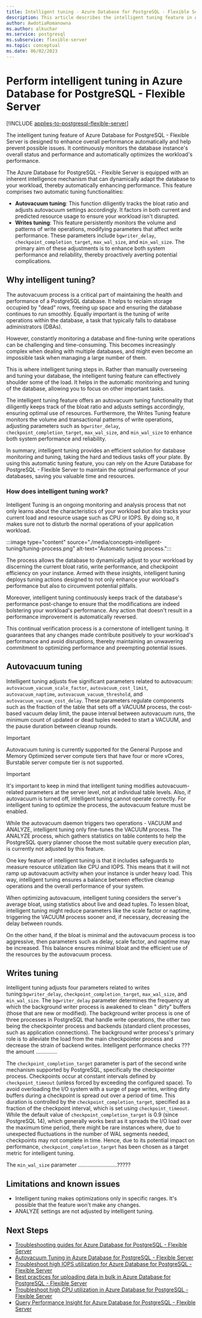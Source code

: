 ```yaml
---
title: Intelligent tuning - Azure Database for PostgreSQL - Flexible Server
description: This article describes the intelligent tuning feature in Azure Database for PostgreSQL - Flexible Server.
author: AwdotiaRomanowna
ms.author: alkuchar
ms.service: postgresql
ms.subservice: flexible-server
ms.topic: conceptual
ms.date: 06/02/2023
---
```


# Perform intelligent tuning in Azure Database for PostgreSQL - Flexible Server

[!INCLUDE [applies-to-postgresql-flexible-server](../includes/applies-to-postgresql-flexible-server.md)]

The intelligent tuning feature of Azure Database for PostgreSQL - Flexible Server is designed to enhance overall
performance automatically and help prevent possible issues. It continuously monitors the database instance's overall
status and performance and automatically optimizes the workload's performance.

The Azure Database for PostgreSQL - Flexible Server is equipped with an inherent intelligence mechanism that can
dynamically adapt the database to your workload, thereby automatically enhancing performance. This feature comprises two
automatic tuning functionalities:

* **Autovacuum tuning**: This function diligently tracks the bloat ratio and adjusts autovacuum settings accordingly. It
  factors in both current and predicted resource usage to ensure your workload isn't disrupted.
* **Writes tuning**: This feature persistently monitors the volume and patterns of write operations, modifying
  parameters that affect write performance. These parameters
  include `bgwriter_delay`, `checkpoint_completion_target`, `max_wal_size`, and `min_wal_size`. The primary aim of these
  adjustments is to enhance both system performance and reliability, thereby proactively averting potential
  complications.

## Why intelligent tuning?

The autovacuum process is a critical part of maintaining the health and performance of a PostgreSQL database. It helps
to reclaim storage occupied by "dead" rows, freeing up space and ensuring the database continues to run smoothly.
Equally important is the tuning of write operations within the database, a task that typically falls to database
administrators (DBAs).

However, constantly monitoring a database and fine-tuning write operations can be challenging and time-consuming. This
becomes increasingly complex when dealing with multiple databases, and might even become an impossible task when
managing a large number of them.

This is where intelligent tuning steps in. Rather than manually overseeing and tuning your database, the intelligent
tuning feature can effectively shoulder some of the load. It helps in the automatic monitoring and tuning of the
database, allowing you to focus on other important tasks.

The intelligent tuning feature offers an autovacuum tuning functionality that diligently keeps track of the bloat ratio
and adjusts settings accordingly, ensuring optimal use of resources. Furthermore, the Writes Tuning feature monitors the
volume and transactional patterns of write operations, adjusting parameters such
as `bgwriter_delay`, `checkpoint_completion_target`, `max_wal_size`, and `min_wal_size` to enhance both system
performance and reliability.

In summary, intelligent tuning provides an efficient solution for database monitoring and tuning, taking the hard and
tedious tasks off your plate. By using this automatic tuning feature, you can rely on the Azure Database for
PostgreSQL - Flexible Server to maintain the optimal performance of your databases, saving you valuable time and
resources.

### How does intelligent tuning work?

Intelligent Tuning is an ongoing monitoring and analysis process that not only learns about the characteristics of your
workload but also tracks your current load and resource usage such as CPU or IOPS. By doing so, it makes sure not to
disturb the normal operations of your application workload.

:::image type="content" source="./media/concepts-intelligent-tuning/tuning-process.png" alt-text="Automatic tuning process.":::

The process allows the database to dynamically adjust to your workload by discerning the current bloat ratio, write
performance, and checkpoint efficiency on your instance. Armed with these insights, intelligent tuning deploys tuning
actions designed to not only enhance your workload's performance but also to circumvent potential pitfalls.

Moreover, intelligent tuning continuously keeps track of the database's performance post-change to ensure that the
modifications are indeed bolstering your workload's performance. Any action that doesn't result in a performance
improvement is automatically reversed.

This continual verification process is a cornerstone of intelligent tuning. It guarantees that any changes made
contribute positively to your workload's performance and avoid disruptions, thereby maintaining an unwavering commitment
to optimizing performance and preempting potential issues.

## Autovacuum tuning

Intelligent tuning adjusts five significant parameters related to
autovacuum: `autovacuum_vacuum_scale_factor`, `autovacuum_cost_limit`, `autovacuum_naptime`, `autovacuum_vacuum_threshold`,
and `autovacuum_vacuum_cost_delay`. These parameters regulate components such as the fraction of the table that sets off
a VACUUM process, the cost-based vacuum delay limit, the pause interval between autovacuum runs, the minimum count of
updated or dead tuples needed to start a VACUUM, and the pause duration between cleanup rounds.

> [!IMPORTANT]
> Autovacuum tuning is currently supported for the General Purpose and Memory Optimized server compute tiers that have
> four or more vCores, Burstable server compute tier is not supported.

> [!IMPORTANT]
> It's important to keep in mind that intelligent tuning modifies autovacuum-related parameters at the server level, not
> at individual table levels. Also, if autovacuum is turned off, intelligent tuning cannot operate correctly. For
> intelligent tuning to optimize the process, the autovacuum feature must be enabled.

While the autovacuum daemon triggers two operations - VACUUM and ANALYZE, intelligent tuning only fine-tunes the VACUUM
process. The ANALYZE process, which gathers statistics on table contents to help the PostgreSQL query planner choose the
most suitable query execution plan, is currently not adjusted by this feature.

One key feature of intelligent tuning is that it includes safeguards to measure resource utilization like CPU and IOPS.
This means that it will not ramp up autovacuum activity when your instance is under heavy load. This way, intelligent
tuning ensures a balance between effective cleanup operations and the overall performance of your system.

When optimizing autovacuum, intelligent tuning considers the server's average bloat, using statistics about live and
dead tuples. To lessen bloat, intelligent tuning might reduce parameters like the scale factor or naptime, triggering
the VACUUM process sooner and, if necessary, decreasing the delay between rounds.

On the other hand, if the bloat is minimal and the autovacuum process is too aggressive, then parameters such as delay,
scale factor, and naptime may be increased. This balance ensures minimal bloat and the efficient use of the resources by
the autovacuum process.

## Writes tuning

Intelligent tuning adjusts four parameters related to writes
tuning:`bgwriter_delay`, `checkpoint_completion_target`, `max_wal_size`, and `min_wal_size`.
The `bgwriter_delay` parameter determines the frequency at which the background writer process is awakened to clean "
dirty" buffers (those that are new or modified). The background writer process is one of three processes in PostgreSQL
that handle write operations, the other two being the checkpointer process and backends (standard client processes, such
as application connections). The background writer process's primary role is to alleviate the load from the main
checkpointer process and decrease the strain of backend writes. Intelligent performance checks ??? the
amount ..............

The `checkpoint_completion_target` parameter is part of the second write mechanism supported by PostgreSQL, specifically
the checkpointer process. Checkpoints occur at constant intervals defined by `checkpoint_timeout` (unless forced by
exceeding the configured space). To avoid overloading the I/O system with a surge of page writes, writing dirty buffers
during a checkpoint is spread out over a period of time. This duration is controlled by
the `checkpoint_completion_target`, specified as a fraction of the checkpoint interval, which is set
using `checkpoint_timeout`.
While the default value of `checkpoint_completion_target` is 0.9 (since PostgreSQL 14), which generally works best as it
spreads the I/O load over the maximum time period, there might be rare instances where, due to unexpected fluctuations
in the number of WAL segments needed, checkpoints may not complete in time. Hence, due to its potential impact on
performance, `checkpoint_completion_target` has been chosen as a target metric for intelligent tuning.

The `min_wal_size` parameter ..........................?????

## Limitations and known issues

* Intelligent tuning makes optimizations only in specific ranges. It's possible that the feature won't make any changes.
* ANALYZE settings are not adjusted by intelligent tuning.

## Next Steps

* [Troubleshooting guides for Azure Database for PostgreSQL - Flexible Server](concepts-troubleshooting-guides.md)
* [Autovacuum Tuning in Azure Database for PostgreSQL - Flexible Server](how-to-autovacuum-tuning.md)
* [Troubleshoot high IOPS utilization for Azure Database for PostgreSQL - Flexible Server](how-to-high-io-utilization.md)
* [Best practices for uploading data in bulk in Azure Database for PostgreSQL - Flexible Server](how-to-bulk-load-data.md)
* [Troubleshoot high CPU utilization in Azure Database for PostgreSQL - Flexible Server](how-to-high-cpu-utilization.md)
* [Query Performance Insight for Azure Database for PostgreSQL - Flexible Server](concepts-query-performance-insight.md)
